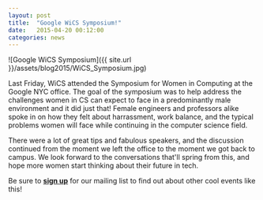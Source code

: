 ```yaml
---
layout: post
title:  "Google WiCS Symposium!"
date:   2015-04-20 00:12:00
categories: news
---
```


![Google WiCS Symposium]({{ site.url }}/assets/blog2015/WiCS_Symposium.jpg)

Last Friday, WiCS attended the Symposium for Women in Computing at the Google NYC office. The goal of the symposium was 
to help address the challenges women in CS can expect to face in a predominantly male environment and it did just that! 
Female engineers and professors alike spoke in on how they felt about harrassment, work balance, and the typical problems
women will face while continuing in the computer science field. 

There were a lot of great tips and fabulous speakers, and the discussion continued from the moment we left the office to
the moment we got back to campus. We look forward to the conversations that'll spring from this, and hope more women
start thinking about their future in tech. 

Be sure to [**sign up**][mailinglist] for our mailing list to find out about other cool events like this! 

[mailinglist]: http://columbia.us9.list-manage.com/subscribe?u=4c6a1c710f8ab9cce10272368&id=593b5faa43
